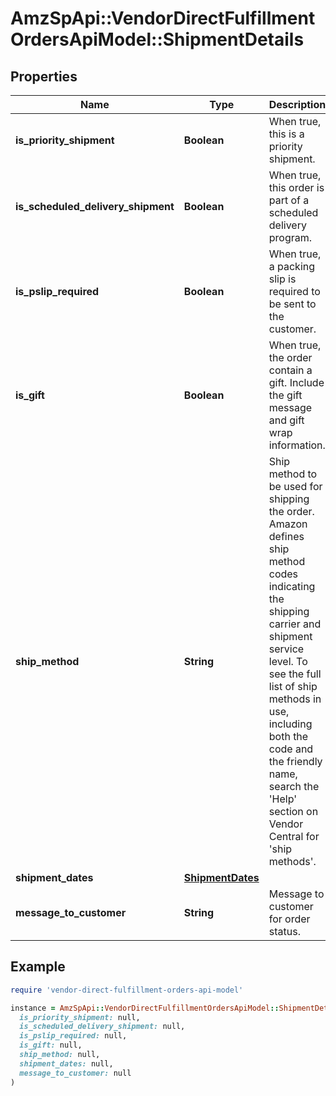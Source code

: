 # AmzSpApi::VendorDirectFulfillmentOrdersApiModel::ShipmentDetails

## Properties

| Name | Type | Description | Notes |
| ---- | ---- | ----------- | ----- |
| **is_priority_shipment** | **Boolean** | When true, this is a priority shipment. |  |
| **is_scheduled_delivery_shipment** | **Boolean** | When true, this order is part of a scheduled delivery program. | [optional] |
| **is_pslip_required** | **Boolean** | When true, a packing slip is required to be sent to the customer. |  |
| **is_gift** | **Boolean** | When true, the order contain a gift. Include the gift message and gift wrap information. | [optional] |
| **ship_method** | **String** | Ship method to be used for shipping the order. Amazon defines ship method codes indicating the shipping carrier and shipment service level. To see the full list of ship methods in use, including both the code and the friendly name, search the &#39;Help&#39; section on Vendor Central for &#39;ship methods&#39;. |  |
| **shipment_dates** | [**ShipmentDates**](ShipmentDates.md) |  |  |
| **message_to_customer** | **String** | Message to customer for order status. |  |

## Example

```ruby
require 'vendor-direct-fulfillment-orders-api-model'

instance = AmzSpApi::VendorDirectFulfillmentOrdersApiModel::ShipmentDetails.new(
  is_priority_shipment: null,
  is_scheduled_delivery_shipment: null,
  is_pslip_required: null,
  is_gift: null,
  ship_method: null,
  shipment_dates: null,
  message_to_customer: null
)
```

